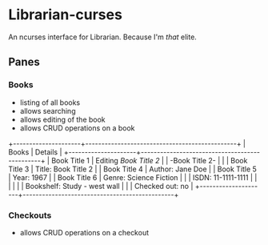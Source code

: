 # Librarian-curses #
An ncurses interface for Librarian. Because I'm _that_ elite.

## Panes ##
### Books  ###
* listing of all books
* allows searching
* allows editing of the book
* allows CRUD operations on a book


 +---------------------+-----------------------------------------------+
 | Books               |  Details                                      |
 +---------------------+-----------------------------------------------+
 | Book Title 1        | Editing _Book Title 2_                        |
 | -Book Title 2-      |                                               |
 | Book Title 3        | Title: Book Title 2                           |
 | Book Title 4        | Author: Jane Doe                              |
 | Book Title 5        | Year: 1967                                    |
 | Book Title 6        | Genre: Science Fiction                        |
 |                     | ISDN: 11-1111-1111                            |
 |                     |                                               |
 |                     | Bookshelf: Study - west wall                  |
 |                     | Checked out: no                               |
 +---------------------+-----------------------------------------------+




### Checkouts ###
* allows CRUD operations on a checkout
